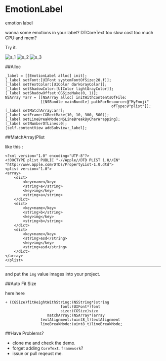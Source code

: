 EmotionLabel
============

emotion label

wanna some emotions in your label? DTCoreText too slow cost too much CPU and mem?

Try it.

![s_1](https://raw.github.com/croath/EmotionLabel/master/doc/s_1.png)
![s_2](https://raw.github.com/croath/EmotionLabel/master/doc/s_2.png)
![s_3](https://raw.github.com/croath/EmotionLabel/master/doc/s_3.png)

##Alloc

    _label = [[EmotionLabel alloc] init];
    [_label setFont:[UIFont systemFontOfSize:20.f]];
    [_label setTextColor:[UIColor darkGrayColor]];
    [_label setShadowColor:[UIColor lightGrayColor]];
    [_label setShadowOffset:CGSizeMake(0, 1)];
    NSArray *arr = [[NSArray alloc] initWithContentsOfFile:
                    [[NSBundle mainBundle] pathForResource:@"MyEmoji"
                                                    ofType:@"plist"]];
    [_label setMatchArray:arr];
    [_label setFrame:CGRectMake(10, 10, 300, 500)];
    [_label setLineBreakMode:NSLineBreakByCharWrapping];
    [_label setNumberOfLines:0];
    [self.contentView addSubview:_label];

##MatchArray(Plist

like this : 

    <?xml version="1.0" encoding="UTF-8"?>
    <!DOCTYPE plist PUBLIC "-//Apple//DTD PLIST 1.0//EN" "http://www.apple.com/DTDs/PropertyList-1.0.dtd">
    <plist version="1.0">
    <array>
    	<dict>
    		<key>name</key>
    		<string>a</string>
    		<key>img</key>
    		<string>a</string>
    	</dict>
    	<dict>
    		<key>name</key>
    		<string>b</string>
    		<key>img</key>
    		<string>b</string>
    	</dict>
    	<dict>
    		<key>name</key>
    		<string>asd</string>
    		<key>img</key>
    		<string>asd</string>
    	</dict>
    </array>
    </plist>
	

----

and put the `img` value images into your project.

##Auto Fit Size

here here

    + (CGSize)fitHeightWithString:(NSString*)string
                             font:(UIFont*)font
                             size:(CGSize)size
                       matchArray:(NSArray*)array
                    textAlignment:(uint8_t)textAlignment
                    lineBreakMode:(uint8_t)lineBreakMode;
                     
##Have Problems?

 - clone me and check the demo.
 - forget adding `CoreText.framework`?
 - issue or pull reqeust me.
